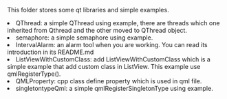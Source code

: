 This folder stores some qt libraries and simple examples.
<li>QThread: a simple QThread using example, there are threads which one inherited from Qthread and the other moved to QThread object.
<li>semaphore: a simple semaphore using example.
<li>IntervalAlarm: an alarm tool when you are working. You can read its introduction in its README.md
<li>ListViewWithCustomClass: add ListViewWithCustomClass which is a simple example that add custom class in ListView. This example use qmlRegisterType().
<li>QMLProperty: cpp class define property which is used in qml file. 
<li>singletontypeQml: a simple qmlRegisterSingletonType using example.
